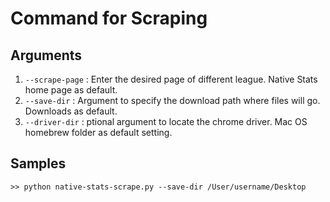 # Command for Scraping

## Arguments

1. `--scrape-page` : Enter the desired page of different league. Native Stats home page as default.
2. `--save-dir` : Argument to specify the download path where files will go. Downloads as default.
3. `--driver-dir` : ptional argument to locate the chrome driver. Mac OS homebrew folder as default setting.

## Samples

```shell
>> python native-stats-scrape.py --save-dir /User/username/Desktop
```

